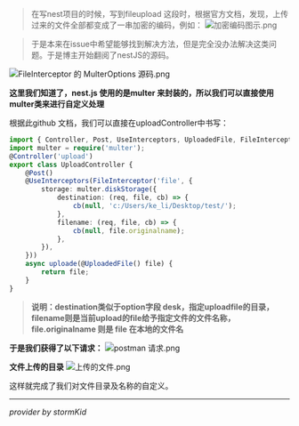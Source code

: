 >在写nest项目的时候，写到fileupload 这段时，根据官方文档，发现，上传过来的文件全部都变成了一串加密的编码，例如：
![加密编码图示.png](https://upload-images.jianshu.io/upload_images/4253553-4003bebd9c411a8d.png?imageMogr2/auto-orient/strip%7CimageView2/2/w/1240)

>于是本来在issue中希望能够找到解决方法，但是完全没办法解决这类问题。于是博主开始翻阅了nestJS的源码。

![FileInterceptor 的 MulterOptions 源码.png](https://upload-images.jianshu.io/upload_images/4253553-a86647cfd3e35e04.png?imageMogr2/auto-orient/strip%7CimageView2/2/w/1240)

**这里我们知道了，nest.js 使用的是multer 来封装的，所以我们可以直接使用multer类来进行自定义处理**

根据此github 文档，我们可以直接在uploadController中书写：
```typescript
import { Controller, Post, UseInterceptors, UploadedFile, FileInterceptor} from '@nestjs/common';
import multer = require('multer');
@Controller('upload')
export class UploadController {
    @Post()
    @UseInterceptors(FileInterceptor('file', {
        storage: multer.diskStorage({
            destination: (req, file, cb) => {
                cb(null, 'c:/Users/ke_li/Desktop/test/');
            },
            filename: (req, file, cb) => {
                cb(null, file.originalname);
            },
        }),
    }))
    async uploade(@UploadedFile() file) {
        return file;
    }
}
```

>**说明：destination类似于option字段 desk，指定uploadfile的目录，filename则是当前upload的file给予指定文件的文件名称， file.originalname 则是 file 在本地的文件名**

**于是我们获得了以下请求：**
![postman 请求.png](https://upload-images.jianshu.io/upload_images/4253553-9d4776790e1751b8.png?imageMogr2/auto-orient/strip%7CimageView2/2/w/1240)

**文件上传的目录**
![上传的文件.png](https://upload-images.jianshu.io/upload_images/4253553-ebc012d9bd9f9dea.png?imageMogr2/auto-orient/strip%7CimageView2/2/w/1240)

这样就完成了我们对文件目录及名称的自定义。

---
*provider by stormKid*

